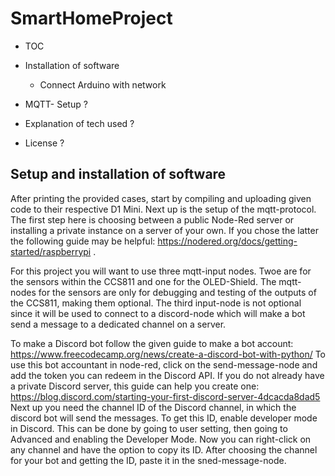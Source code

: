 # SmartHomeProject

- TOC

- Installation of software
  - Connect Arduino with network

- MQTT- Setup ?

- Explanation of tech used ?

- License ?

## Setup and installation of software

After printing the provided cases, start by compiling and uploading given code to their respective D1 Mini.
Next up is the setup of the mqtt-protocol. The first step here is choosing between a public Node-Red server
or installing a private instance on a server of your own. If you chose the latter the following guide may be 
helpful: https://nodered.org/docs/getting-started/raspberrypi .

For this project you will want to use three mqtt-input nodes. Twoe are for the sensors within the CCS811 and 
one for the OLED-Shield. The mqtt-nodes for the sensors are only for debugging and testing of the outputs of
the CCS811, making them optional. The third input-node is not optional since it will be used to connect to a
discord-node which will make a bot send a message to a dedicated channel on a server.

To make a Discord bot follow the given guide to make a bot account: 
https://www.freecodecamp.org/news/create-a-discord-bot-with-python/
To use this bot accountant in node-red, click on the send-message-node and add the token you can redeem in 
the Discord API. If you do not already have a private Discord server, this guide can help you create one:
https://blog.discord.com/starting-your-first-discord-server-4dcacda8dad5
Next up you need the channel ID of the Discord channel, in which the discord bot will send the messages.
To get this ID, enable developer mode in Discord. This can be done by going to user setting, then going to 
Advanced and enabling the Developer Mode. Now you can right-click on any channel and have the option to
copy its ID. After choosing the channel for your bot and getting the ID, paste it in the sned-message-node.
